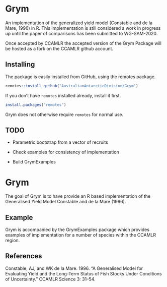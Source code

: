 
<!-- README.md is generated from README.Rmd. Please edit that file -->

# Grym

An implementation of the generalized yield model (Constable and de la
Mare, 1996) in R. This implementation is still considered a work in
progress up until the paper of comparisons has been submitted to
WG-SAM-2020.

Once accepted by CCAMLR the accepted version of the Grym Package will be
hosted as a fork on the CCAMLR github account.

## Installing

The package is easily installed from GitHub, using the remotes package.

``` r
remotes::install_github("AustralianAntarcticDivision/Grym")
```

If you don’t have `remotes` installed already, install it first.

``` r
install.packages("remotes")
```

Grym does not otherwise require `remotes` for normal use.

## TODO

  - Parametric bootstrap from a vector of recruits

  - Check examples for consistency of implementation

  - Build GrymExamples

# Grym

<!-- badges: start -->

<!-- badges: end -->

The goal of Grym is to have provide an R based implementation of the
Generalised Yield Model Constable and de la Mare (1996).

## Example

Grym is accompanied by the GrymExamples package which provides examples
of implementation for a number of species within the CCAMLR region.

## References

Constable, AJ, and WK de la Mare. 1996. “A Generalised Model for
Evaluating Yield and the Long-Term Status of Fish Stocks Under
Conditions of Uncertainty.” CCAMLR Science 3: 31–54.
